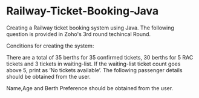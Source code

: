 # Railway-Ticket-Booking-Java
Creating a Railway ticket booking system using Java. The following question is provided in Zoho's 3rd round techincal Round.

Conditions for creating the system:

There are a total of 35 berths for 35 confirmed tickets, 30 berths for 5 RAC tickets and 3 tickets in waiting-list. If the waiting-list ticket count goes above 5, print as ‘No tickets available’. The following passenger details should be obtained from the user.

Name,Age and Berth Preference should be obtained from the user.
